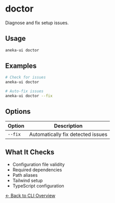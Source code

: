# doctor

Diagnose and fix setup issues.

## Usage

```bash
aneka-ui doctor
```

## Examples

```bash
# Check for issues
aneka-ui doctor

# Auto-fix issues
aneka-ui doctor --fix
```

## Options

| Option  | Description                       |
| ------- | --------------------------------- |
| `--fix` | Automatically fix detected issues |

## What It Checks

- Configuration file validity
- Required dependencies
- Path aliases
- Tailwind setup
- TypeScript configuration

[← Back to CLI Overview](/cli/overview)
